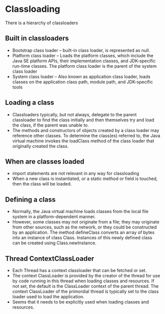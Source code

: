 # Classloading

There is a hierarchy of classloaders

## Built in classloaders

- Bootstrap class loader – built-in class loader, is represented as null.
- Platform class loader – Loads the platform classes, which include the Java SE platform APIs, their implementation classes, and JDK-specific run-time classes. The platform class loader is the parent of the system class loader
- System class loader – Also known as application class loader, loads classes on the application class path, module path, and JDK-specific tools

## Loading a class

- Classloaders typically, but not always, delegate to the parent classloader to find the class initially and then themselves try and load the class, if the parent was unable to.
- The methods and constructors of objects created by a class loader may reference other classes. To determine the class(es) referred to, the Java virtual machine invokes the loadClass method of the class loader that originally created the class.

## When are classes loaded

- import statements are not relevant in any way for classloading
- When a new class is instantiated, or a static method or field is touched, then the class will be loaded.

## Defining a class

- Normally, the Java virtual machine loads classes from the local file system in a platform-dependent manner.
- However, some classes may not originate from a file; they may originate from other sources, such as the network, or they could be constructed by an application. The method defineClass converts an array of bytes into an instance of class Class. Instances of this newly defined class can be created using Class.newInstance.

## Thread ContextClassLoader

- Each Thread has a context classloader that can be fetched or set.
- The context ClassLoader is provided by the creator of the thread for use by code running in this thread when loading classes and resources. If not set, the default is the ClassLoader context of the parent thread. The context ClassLoader of the primordial thread is typically set to the class loader used to load the application.
- Seems that it needs to be explicitly used when loading classes and resources.
